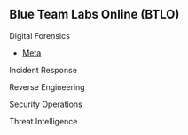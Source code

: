 ## Blue Team Labs Online (BTLO)

Digital Forensics
- <a href="https://github.com/mmhgwyjs/btlo/blob/main/meta">Meta</a>

Incident Response

Reverse Engineering

Security Operations

Threat Intelligence
